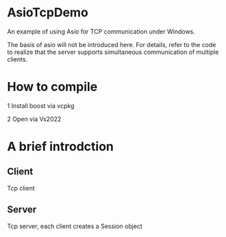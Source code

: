 # AsioTcpDemo
An example of using Asio for TCP communication under Windows.

The basis of asio will not be introduced here. For details, refer to the code to realize that the server supports simultaneous communication of multiple clients.

# How to compile
1 Install boost via vcpkg

2 Open via Vs2022

# A brief introdction
## Client
  Tcp client
## Server
  Tcp server, each client creates a Session object

